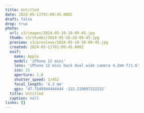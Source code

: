 ```yaml
---
title: Untitled
date: 2024-05-11T01:09:45.000Z
draft: false
drop: true
photo:
  url: s3/images/2024-05-10-18-09-45.jpg
  thumb: s3/thumbs/2024-05-10-18-09-45.jpg
  preview: s3/previews/2024-05-10-18-09-45.jpg
  created: 2024-05-11T01:09:45.000Z
  exif:
    make: Apple
    model: 'iPhone 12 mini'
    lens: 'iPhone 12 mini back dual wide camera 4.2mm f/1.6'
    iso: 32
    aperture: 1.6
    shutter_speed: 1/452
    focal_length: '4.2 mm'
    gps: '47.7540944444444 -122.210097222222'
  title: Untitled
  caption: null
links: []
---
```

